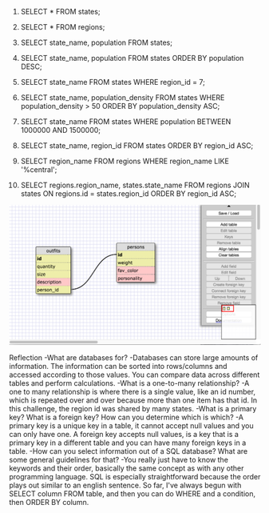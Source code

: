 1. SELECT * FROM states;

2. SELECT * FROM regions;

3. SELECT state_name, population FROM states;

4. SELECT state_name, population FROM states ORDER BY population DESC;

5. SELECT state_name FROM states WHERE region_id = 7;

6. SELECT state_name, population_density FROM states
   WHERE population_density > 50 
   ORDER BY population_density ASC;

7. SELECT state_name FROM states 
   WHERE population BETWEEN 1000000 AND 1500000;

8. SELECT state_name, region_id FROM states ORDER BY region_id ASC;

9. SELECT region_name FROM regions 
   WHERE region_name
   LIKE '%central';

10. SELECT
    regions.region_name, states.state_name
    FROM
    regions
    JOIN states ON
    regions.id = states.region_id
    ORDER BY region_id ASC;

![1](screenshot.png)

Reflection
-What are databases for?
-Databases can store large amounts of information. The information can be sorted into rows/columns and accessed according to those values. You can compare data across different tables and perform calculations.
-What is a one-to-many relationship?
-A one to many relationship is where there is a single value, like an id number, which is repeated over and over because more than one item has that id. In this challenge, the region id was shared by many states.
-What is a primary key? What is a foreign key? How can you determine which is which?
-A primary key is a unique key in a table, it cannot accept null values and you can only have one. A foreign key accepts null values, is a key that is a primary key in a different table and you can have many foreign keys in a table.
-How can you select information out of a SQL database? What are some general guidelines for that?
-You really just have to know the keywords and their order, basically the same concept as with any other programming language. SQL is especially straightforward because the order plays out similar to an english sentence. So far, I've always begun with SELECT column FROM table, and then you can do WHERE and a condition, then ORDER BY column.
